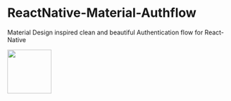 # ReactNative-Material-Authflow
Material Design inspired clean and beautiful Authentication flow for React-Native

<img align="left" width="100" height="100" src="http://www.fillmurray.com/100/100">

